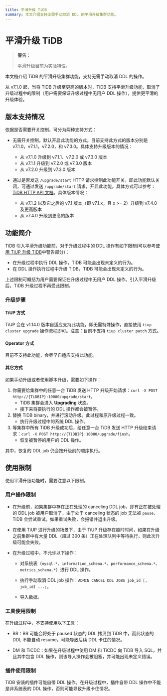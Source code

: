 ```yaml
---
title: 平滑升级 TiDB
summary: 本文介绍支持无需手动取消 DDL 的平滑升级集群功能。
---
```


# 平滑升级 TiDB

> **警告：**
>
> 平滑升级目前为实验特性。

本文档介绍 TiDB 的平滑升级集群功能，支持无需手动取消 DDL 的操作。

从 v7.1.0 起，当将 TiDB 升级至更高的版本时，TiDB 支持平滑升级功能，取消了升级过程中的限制（用户需要保证升级过程中无用户 DDL 操作），提供更平滑的升级体验。

## 版本支持情况

依据是否需要开关控制，可分为两种支持方式：

* 无需开关控制，默认开启此功能的方式。目前支持此方式的版本分别是 v7.1.0，v7.1.1，v7.2.0，和 v7.3.0。具体支持升级版本的情况：
  * 从 v7.1.0 升级到 v7.1.1、v7.2.0 或 v7.3.0 版本
  * 从 v7.1.1 升级到 v7.2.0 或 v7.3.0 版本
  * 从 v7.2.0 升级到 v7.3.0 版本

* 通过是否发送 `/upgrade/start` HTTP 请求控制此功能开关。即此功能默认关闭，可通过发送 `/upgrade/start` 请求，开启此功能。具体方式可以参考：[TiDB HTTP API 文档](https://github.com/pingcap/tidb/blob/master/docs/tidb_http_api.md)。具体版本情况：
  * 从 v7.1.2 以及它之后的 v7.1 版本（即 v7.1.x，且 x >= 2）升级到 v7.4.0 及更高版本
  * 从 v7.4.0 升级到更高的版本

## 功能简介

TiDB 引入平滑升级功能前，对于升级过程中的 DDL 操作有如下限制(可以参考[使用 TiUP 升级 TiDB](/upgrade-tidb-using-tiup.md#使用-tiup-升级-tidb)中警告部分)：

- 在升级过程中执行 DDL 操作，TiDB 可能会出现未定义的行为。
- 在 DDL 操作执行过程中升级 TiDB，TiDB 可能会出现未定义的行为。

上述限制可概括为用户需要保证在升级过程中无用户 DDL 操作。引入平滑升级后，TiDB 升级过程不再受此限制。

### 升级步骤

#### TiUP 方式

TiUP 会在 v1.14.0 版本自适应支持此功能，即无需特殊操作，直接使用 `tiup cluster upgrade` 操作流程即可。注意：目前不支持 `tiup cluster patch` 方式。

#### Operator 方式

目前不支持此功能，会尽早自适应支持此功能。

#### 其它方式

如果手动升级或者使用脚本升级，需要如下操作：

1. 你需要给集群中的任意一台 TiDB 发送 HTTP 升级开始请求：`curl -X POST http://{TiDBIP}:10080/upgrade/start`。
   * TiDB 集群会进入 **Upgrading** 状态。
   * 接下来将要执行的 DDL 操作都会被暂停。
2. 替换 TiDB binary，并进行滚动升级。此过程和原升级过程一致。
   * 执行升级过程中的系统 DDL 操作。
3. 等集群中所有 TiDB 升级成功后，给任意一台 TiDB 发送 HTTP 升级结束请求：`curl -X POST http://{TiDBIP}:10080/upgrade/finsh`。
   * 恢复被暂停的用户的 DDL 操作。

其中，恢复的 DDL job 仍会按升级前的顺序执行。

## 使用限制

使用平滑升级功能时，需要注意以下限制。

### 用户操作限制

* 在升级前，如果集群中存在正在处理的 canceling DDL job，即有正在被处理的 DDL job 被用户取消了，由于处于 canceling 状态的 job 无法被 `pause`，TiDB 会尝试重试。如果重试失败，会报错并退出升级。

* 在使用 TiUP 进行升级的场景下，由于 TiUP 升级存在超时时间，如果在升级之前集群中有大量 DDL（超过 300 条）正在处理队列中等待执行，则此次升级可能会失败。

* 在升级过程中，不允许以下操作：

    * 对系统表（`mysql.*`、`information_schema.*`、`performance_schema.*`、`metrics_schema.*`）进行 DDL 操作。

    * 执行手动取消 DDL job 操作：`ADMIN CANCEL DDL JOBS job_id [, job_id] ...;`。

    * 导入数据。

### 工具使用限制

在升级过程中，不支持使用以下工具：

* BR：BR 可能会将处于 paused 状态的 DDL 拷贝到 TiDB 中，而此状态的 DDL 不能自动 resume，可能导致后续 DDL 卡住的情况。

* DM 和 TiCDC：如果在升级过程中使用 DM 和 TiCDC 向 TiDB 导入 SQL，并且其中包含 DDL 操作，则该导入操作会被阻塞，并可能出现未定义错误。

### 插件使用限制

TiDB 安装的插件可能自带 DDL 操作。在升级过程中，插件自带 DDL 操作中不能是非系统表的 DDL 操作，否则可能导致升级卡住情况。